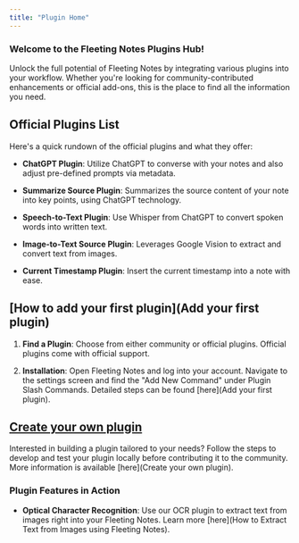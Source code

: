 ```yaml
---
title: "Plugin Home"
---
```


### Welcome to the Fleeting Notes Plugins Hub!

Unlock the full potential of Fleeting Notes by integrating various plugins into your workflow. Whether you're looking for community-contributed enhancements or official add-ons, this is the place to find all the information you need.

## Official Plugins List

Here's a quick rundown of the official plugins and what they offer:

- **ChatGPT Plugin**: Utilize ChatGPT to converse with your notes and also adjust pre-defined prompts via metadata.
  
- **Summarize Source Plugin**: Summarizes the source content of your note into key points, using ChatGPT technology.

- **Speech-to-Text Plugin**: Use Whisper from ChatGPT to convert spoken words into written text.

- **Image-to-Text Source Plugin**: Leverages Google Vision to extract and convert text from images.

- **Current Timestamp Plugin**: Insert the current timestamp into a note with ease.

## [How to add your first plugin](Add your first plugin)

1. **Find a Plugin**: Choose from either community or official plugins. Official plugins come with official support.
  
2. **Installation**: Open Fleeting Notes and log into your account. Navigate to the settings screen and find the "Add New Command" under Plugin Slash Commands. Detailed steps can be found [here](Add your first plugin).

## [Create your own plugin](create-your-own-plugin)

Interested in building a plugin tailored to your needs? Follow the steps to develop and test your plugin locally before contributing it to the community. More information is available [here](Create your own plugin).

### Plugin Features in Action

- **Optical Character Recognition**: Use our OCR plugin to extract text from images right into your Fleeting Notes. Learn more [here](How to Extract Text from Images using Fleeting Notes).

